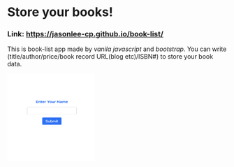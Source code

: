# Store your books!

### Link: https://jasonlee-cp.github.io/book-list/

This is book-list app made by *vanila javascript* and *bootstrap*. You can write (title/author/price/book record URL(blog etc)/ISBN#) to store your book data.

<img src="img/booklist-front.png" alt="drawing" width="200px" height="200px"/>

